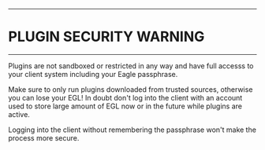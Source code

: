 ----
# PLUGIN SECURITY WARNING #

----
Plugins are not sandboxed or restricted in any way and have full accesss
to your client system including your Eagle passphrase.

Make sure to only run plugins downloaded from trusted sources, otherwise
you can lose your EGL! In doubt don't log into the client with an account
used to store large amount of EGL now or in the future while plugins
are active.

Logging into the client without remembering the passphrase won't make
the process more secure.